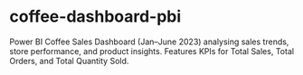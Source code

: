 # coffee-dashboard-pbi
Power BI Coffee Sales Dashboard (Jan–June 2023) analysing sales trends, store performance, and product insights. Features KPIs for Total Sales, Total Orders, and Total Quantity Sold.
